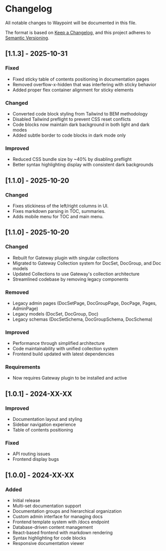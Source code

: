 # Changelog

All notable changes to Waypoint will be documented in this file.

The format is based on [Keep a Changelog](https://keepachangelog.com/en/1.0.0/),
and this project adheres to [Semantic Versioning](https://semver.org/spec/v2.0.0.html).

## [1.1.3] - 2025-10-31

### Fixed
- Fixed sticky table of contents positioning in documentation pages
- Removed overflow-x-hidden that was interfering with sticky behavior
- Added proper flex container alignment for sticky elements

### Changed
- Converted code block styling from Tailwind to BEM methodology
- Disabled Tailwind preflight to prevent CSS reset conflicts
- Code blocks now maintain dark background in both light and dark modes
- Added subtle border to code blocks in dark mode only

### Improved
- Reduced CSS bundle size by ~40% by disabling preflight
- Better syntax highlighting display with consistent dark backgrounds

## [1.1.0] - 2025-10-20

### Changed
- Fixes stickiness of the left/right columns in UI. 
- Fixes markdown parsing in TOC, summaries.
- Adds mobile menu for TOC and main menu.

## [1.1.0] - 2025-10-20

### Changed
- Rebuilt for Gateway plugin with singular collections
- Migrated to Gateway Collection system for DocSet, DocGroup, and Doc models
- Updated Collections to use Gateway's collection architecture
- Streamlined codebase by removing legacy components

### Removed
- Legacy admin pages (DocSetPage, DocGroupPage, DocPage, Pages, AdminPage)
- Legacy models (DocSet, DocGroup, Doc)
- Legacy schemas (DocSetSchema, DocGroupSchema, DocSchema)

### Improved
- Performance through simplified architecture
- Code maintainability with unified collection system
- Frontend build updated with latest dependencies

### Requirements
- Now requires Gateway plugin to be installed and active

## [1.0.1] - 2024-XX-XX

### Improved
- Documentation layout and styling
- Sidebar navigation experience
- Table of contents positioning

### Fixed
- API routing issues
- Frontend display bugs

## [1.0.0] - 2024-XX-XX

### Added
- Initial release
- Multi-set documentation support
- Documentation groups and hierarchical organization
- Custom admin interface for managing docs
- Frontend template system with /docs endpoint
- Database-driven content management
- React-based frontend with markdown rendering
- Syntax highlighting for code blocks
- Responsive documentation viewer
